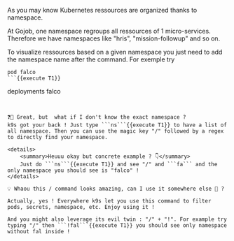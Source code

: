 As you may know Kubernetes ressources are organized thanks to namespace.

At Gojob, one namespace regroups all ressources of 1 micro-services. Therefore we have namespaces like "hris", "mission-followup" and so on.


To visualize ressources based on a given namespace you just need to add the namespace name after the command. 
For exemple try 

```
pod falco
```{{execute T1}}

```
deployments falco
```{{execute T1}}


❓️🤔️ Great, but  what if I don't know the exact namespace ?
k9s got your back ! Just type ```ns```{{execute T1}} to have a list of all namespace. Then you can use the magic key "/" followed by a regex to directly find your namespace. 

<details>
    <summary>Heuuu okay but concrete example ? 👇️</summary>
    Just do ```ns```{{execute T1}} and see "/" and ```fa``` and the only namespace you should see is "falco" !
</details>

💡️ Whaou this / command looks amazing, can I use it somewhere else 🤩️ ? 

Actually, yes ! Everywhere k9s let you use this command to filter pods, secrets, namespace, etc. Enjoy using it ! 

And you might also leverage its evil twin : "/" + "!". For example try typing "/" then ```!fal```{{execute T1}} you should see only namespace without fal inside !



